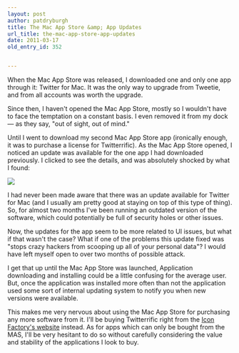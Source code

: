 ```yaml
---
layout: post
author: patdryburgh
title: The Mac App Store &amp; App Updates
url_title: the-mac-app-store-app-updates
date: 2011-03-17
old_entry_id: 352


---
```


When the Mac App Store was released, I downloaded one and only one app through it: Twitter for Mac. It was the only way to upgrade from Tweetie, and from all accounts was worth the upgrade.

Since then, I haven't opened the Mac App Store, mostly so I wouldn't have to face the temptation on a constant basis. I even removed it from my dock — as they say, "out of sight, out of mind."

Until I went to download my second Mac App Store app (ironically enough, it was to purchase a license for Twitterrific). As the Mac App Store opened, I noticed an update was available for the one app I had downloaded previously. I clicked to see the details, and was absolutely shocked by what I found:

![](http://files.droplr.com/files/10682592/eam3.Screen%20shot%202011-03-16%20at%209.54.24%20AM.png)

I had never been made aware that there was an update available for Twitter for Mac (and I usually am pretty good at staying on top of this type of thing). So, for almost two months I've been running an outdated version of the software, which could potentially be full of security holes or other issues.

Now, the updates for the app seem to be more related to UI issues, but what if that wasn't the case? What if one of the problems this update fixed was "stops crazy hackers from scooping up all of your personal data"? I would have left myself open to over two months of possible attack.

I get that up until the Mac App Store was launched, Application downloading and installing could be a little confusing for the average user. But, once the application was installed more often than not the application used some sort of internal updating system to notify you when new versions were available.

This makes me very nervous about using the Mac App Store for purchasing any more software from it. I'll be buying Twitterrific right from the [Icon Factory's website](http://iconfactory.com/software/twitterrific/) instead. As for apps which can only be bought from the MAS, I'll be very hesitant to do so without carefully considering the value and stability of the applications I look to buy.